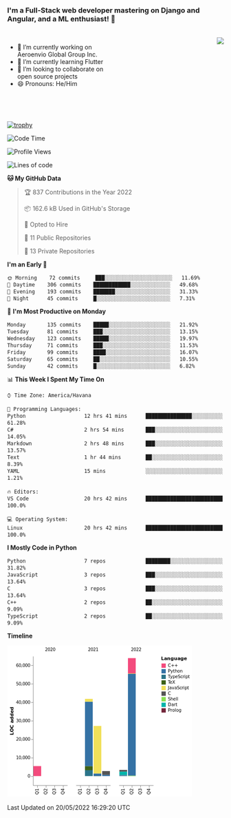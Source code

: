 ### I'm a Full-Stack web developer mastering on Django and Angular, and a ML enthusiast!  👋

<br/>

<img align="right" height="250"  src="https://media1.giphy.com/media/qgQUggAC3Pfv687qPC/giphy.gif?cid=ecf05e470ttfxgsj072btembitu1zn4ti3t3cdyg4jo5b3by&rid=giphy.gif&ct=g" />

 <div style="width:50%">
    <ul>
      <li>🔭 I’m currently working on Aeroenvio Global Group Inc.</li>
      <li>🌱 I’m currently learning Flutter</li>
      <li>👯 I’m looking to collaborate on open source projects</li>
      <li>😄 Pronouns: He/Him</li>
<!--       <li>⚡ Fun fact: I started my first professional project for a company as web dev without knowing any JS </li> -->
    </ul>
  </div>
  
<br/><br/><br/>

[![trophy](https://github-profile-trophy.vercel.app/?username=dfg-98&row=3&column=3&theme=monokai)](https://github.com/ryo-ma/github-profile-trophy)


<!--START_SECTION:waka-->
![Code Time](http://img.shields.io/badge/Code%20Time-207%20hrs%2045%20mins-blue)

![Profile Views](http://img.shields.io/badge/Profile%20Views-5-blue)

![Lines of code](https://img.shields.io/badge/From%20Hello%20World%20I%27ve%20Written-144%20Thousand%20lines%20of%20code-blue)

**🐱 My GitHub Data** 

> 🏆 837 Contributions in the Year 2022
 > 
> 📦 162.6 kB Used in GitHub's Storage 
 > 
> 💼 Opted to Hire
 > 
> 📜 11 Public Repositories 
 > 
> 🔑 13 Private Repositories  
 > 
**I'm an Early 🐤** 

```text
🌞 Morning    72 commits     ███░░░░░░░░░░░░░░░░░░░░░░   11.69% 
🌆 Daytime    306 commits    ████████████░░░░░░░░░░░░░   49.68% 
🌃 Evening    193 commits    ███████░░░░░░░░░░░░░░░░░░   31.33% 
🌙 Night      45 commits     █░░░░░░░░░░░░░░░░░░░░░░░░   7.31%

```
📅 **I'm Most Productive on Monday** 

```text
Monday       135 commits    █████░░░░░░░░░░░░░░░░░░░░   21.92% 
Tuesday      81 commits     ███░░░░░░░░░░░░░░░░░░░░░░   13.15% 
Wednesday    123 commits    █████░░░░░░░░░░░░░░░░░░░░   19.97% 
Thursday     71 commits     ███░░░░░░░░░░░░░░░░░░░░░░   11.53% 
Friday       99 commits     ████░░░░░░░░░░░░░░░░░░░░░   16.07% 
Saturday     65 commits     ██░░░░░░░░░░░░░░░░░░░░░░░   10.55% 
Sunday       42 commits     █░░░░░░░░░░░░░░░░░░░░░░░░   6.82%

```


📊 **This Week I Spent My Time On** 

```text
⌚︎ Time Zone: America/Havana

💬 Programming Languages: 
Python                   12 hrs 41 mins      ███████████████░░░░░░░░░░   61.28% 
C#                       2 hrs 54 mins       ███░░░░░░░░░░░░░░░░░░░░░░   14.05% 
Markdown                 2 hrs 48 mins       ███░░░░░░░░░░░░░░░░░░░░░░   13.57% 
Text                     1 hr 44 mins        ██░░░░░░░░░░░░░░░░░░░░░░░   8.39% 
YAML                     15 mins             ░░░░░░░░░░░░░░░░░░░░░░░░░   1.21%

🔥 Editors: 
VS Code                  20 hrs 42 mins      █████████████████████████   100.0%

💻 Operating System: 
Linux                    20 hrs 42 mins      █████████████████████████   100.0%

```

**I Mostly Code in Python** 

```text
Python                   7 repos             ████████░░░░░░░░░░░░░░░░░   31.82% 
JavaScript               3 repos             ███░░░░░░░░░░░░░░░░░░░░░░   13.64% 
C                        3 repos             ███░░░░░░░░░░░░░░░░░░░░░░   13.64% 
C++                      2 repos             ██░░░░░░░░░░░░░░░░░░░░░░░   9.09% 
TypeScript               2 repos             ██░░░░░░░░░░░░░░░░░░░░░░░   9.09%

```


**Timeline**

![Chart not found](https://raw.githubusercontent.com/dfg-98/dfg-98/main/charts/bar_graph.png) 


 Last Updated on 20/05/2022 16:29:20 UTC
<!--END_SECTION:waka-->
